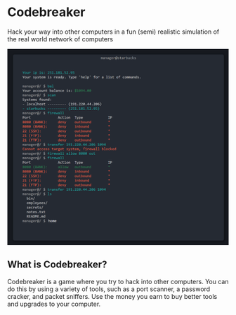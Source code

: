 # Codebreaker

Hack your way into other computers in a fun (semi) realistic simulation of the real world network of computers

![cover](/public/cover.png)

## What is Codebreaker?

Codebreaker is a game where you try to hack into other computers. You can do this by using a variety of tools, such as a port scanner, a password cracker, and packet sniffers. Use the money you earn to buy better tools and upgrades to your computer.
